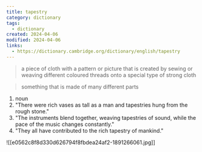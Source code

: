 ```yaml
---
title: tapestry
category: dictionary
tags:
  - dictionary
created: 2024-04-06
modified: 2024-04-06
links:
  - https://dictionary.cambridge.org/dictionary/english/tapestry
---
```


>a piece of cloth with a pattern or picture that is created by sewing or weaving different coloured threads onto a special type of strong cloth

>something that is made of many different parts

1. noun 
2. "There were rich vases as tall as a man and tapestries hung from the rough stone."
3. "The instruments blend together, weaving tapestries of sound, while the pace of the music changes constantly."
4. "They all have contributed to the rich tapestry of mankind."

![[e0562c8f8d330d626794f8fbdea24af2-1891266061.jpg]]
